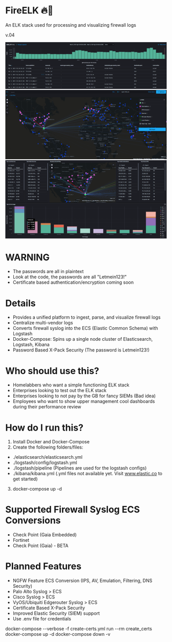 # FireELK 🔥🦌
An ELK stack used for processing and visualizing firewall logs

v.04

![Firewall Logs](https://github.com/maxabaumgarten/fireelk/blob/master/images/firewall%20logs.PNG)
![Cool Pew Pew Map](https://github.com/maxabaumgarten/fireelk/blob/master/images/firewall%20laser%20beam%20map.PNG)
![ELK Firewall Charts](https://github.com/maxabaumgarten/fireelk/blob/master/images/elk%20firewall%20visualization.PNG)
# WARNING
- The passwords are all in plaintext
- Look at the code, the passwords are all "Letmein123!"
- Certificate based authentication/encryption coming soon

# Details
- Provides a unified platform to ingest, parse, and visualize firewall logs
- Centralize multi-vendor logs
- Converts firewall syslog into the ECS (Elastic Common Schema) with Logstash
- Docker-Compose: Spins up a single node cluster of Elasticsearch, Logstash, Kibana
- Password Based X-Pack Security (The password is Letmein123!)

# Who should use this?
- Homelabbers who want a simple functioning ELK stack
- Enterprises looking to test out the ELK stack
- Enterprises looking to not pay by the GB for fancy SIEMs (Bad idea)
- Employees who want to show upper management cool dashboards during their performance review

# How do I run this?
1. Install Docker and Docker-Compose
2. Create the following folders/files:

- ./elasticsearch/elasticsearch.yml
- ./logstash/config/logstash.yml
- ./logstash/pipeline (Pipelines are used for the logstash configs)
- ./kibana/kibana.yml
(.yml files not available yet. Visit www.elastic.co to get started)

3.  docker-compose up -d

# Supported Firewall Syslog ECS Conversions
- Check Point (Gaia Embedded)
- Fortinet
- Check Point (Gaia) - BETA

# Planned Features

- NGFW Feature ECS Conversion (IPS, AV, Emulation, Filtering, DNS Security)
- Palo Alto Syslog > ECS
- Cisco Syslog > ECS
- VyOS/Ubiquiti Edgerouter Syslog > ECS
- Certificate Based X-Pack Security
- Improved Elastic Security (SIEM) support
- Use .env file for credentials

docker-compose --verbose -f create-certs.yml run --rm create_certs
docker-compose up -d
docker-compose down -v
